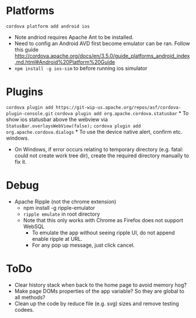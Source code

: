 # Platforms
`cordova platform add android ios`
* Note andriod requires Apache Ant to be installed.
* Need to config an Android AVD first become emulator can be ran. Follow this guide http://cordova.apache.org/docs/en/3.5.0/guide_platforms_android_index.md.html#Android%20Platform%20Guide
* `npm install -g ios-sim` to before running ios simulator

# Plugins
`cordova plugin add https://git-wip-us.apache.org/repos/asf/cordova-plugin-console.git`
`cordova plugin add org.apache.cordova.statusbar` 
    * To show ios statusbar above the webview via `StatusBar.overlaysWebView(false);`
`cordova plugin add org.apache.cordova.dialogs`
    * To use the device native alert, confirm etc. windows.

* On Windows, if error occurs relating to temporary directory (e.g. fatal:
  could not create work tree dir), create the required directory manually to
  fix it.

# Debug
* Apache Ripple (not the chrome extension)
    * npm install -g ripple-emulator
    * `ripple emulate` in root directory
    * Note that this only works with Chrome as Firefox does not support WebSQL
        - To emulate the app without seeing ripple UI, do not append enable ripple at URL.
        - For any pop up message, just click cancel.

# ToDo
* Clear history stack when back to the home page to avoid memory hog?
* Make page DOMs properties of the app variable? So they are global to all methods?
* Clean up the code by reduce file (e.g. svg) sizes and remove testing codees.
